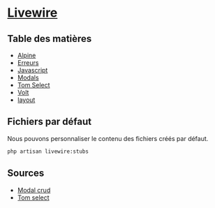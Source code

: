# [Livewire](../readme.md)

## Table des matières

- [Alpine](alpine.md)
- [Erreurs](errors.md)
- [Javascript](javascript.md)
- [Modals](modal.md)
- [Tom Select](tomselect.md)
- [Volt](volt.md)
- [layout](layout.md)

## Fichiers par défaut

Nous pouvons personnaliser le contenu des fichiers créés par défaut.

```bash
php artisan livewire:stubs
```

## Sources

* [Modal crud](https://www.youtube.com/watch?v=UNbacpkDqis&list=TLPQMjIwMjIwMjNwLk5OTD0dsw&index=14)
* [Tom select](https://tom-select.js.org/)
